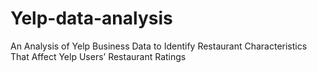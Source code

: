 # Yelp-data-analysis
An Analysis of Yelp Business Data to Identify Restaurant Characteristics That Affect Yelp Users’ Restaurant Ratings
